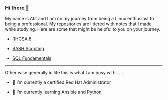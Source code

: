 ### Hi there 👋

My name is Atif and I am on my journey from being a Linux enthusiast to being a professional. My repositories are littered with notes that I made while studying. Here are some that might be helpful to you on your journey.

* [RHCSA 8](https://github.com/doctypehuman/rhcsa2021)

* [BASH Scripting](https://github.com/doctypehuman/bash)

* [SQL Fundamentals](https://github.com/doctypehuman/sql)

---
Other wise generally in life this is what I am busy with . . .

- 🔭 I’m currently a certified Red Hat Administrator 

- 🌱 I’m currently learning Ansible and Python

<!--
**doctypehuman/doctypehuman** is a ✨ _special_ ✨ repository because its `README.md` (this file) appears on your GitHub profile.

Here are some ideas to get you started:

- 🔭 I’m currently working on ...
- 🌱 I’m currently learning ...
- 👯 I’m looking to collaborate on ...
- 🤔 I’m looking for help with ...
- 💬 Ask me about ...
- 📫 How to reach me: ...
- 😄 Pronouns: ...
- ⚡ Fun fact: ...
-->
